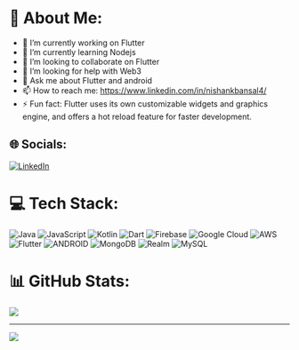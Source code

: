 
<!--
**nishank23/nishank23** is a ✨ _special_ ✨ repository because its `README.md` (this file) appears on your GitHub profile.

Here are some ideas to get you started:
-->
# 💫 About Me:

- 🔭 I’m currently working on Flutter
- 🌱 I’m currently learning Nodejs
- 👯 I’m looking to collaborate on Flutter
- 🤔 I’m looking for help with Web3
- 💬 Ask me about Flutter and android 
- 📫 How to reach me: https://www.linkedin.com/in/nishankbansal4/
- ⚡ Fun fact: Flutter uses its own customizable widgets and graphics engine, and offers a hot reload feature for faster development.

## 🌐 Socials:
[![LinkedIn](https://img.shields.io/badge/LinkedIn-%230077B5.svg?logo=linkedin&logoColor=white)](https://linkedin.com/in/nishankbansal4) 

# 💻 Tech Stack:
![Java](https://img.shields.io/badge/java-%23ED8B00.svg?style=for-the-badge&logo=java&logoColor=white) ![JavaScript](https://img.shields.io/badge/javascript-%23323330.svg?style=for-the-badge&logo=javascript&logoColor=%23F7DF1E) ![Kotlin](https://img.shields.io/badge/kotlin-%230095D5.svg?style=for-the-badge&logo=kotlin&logoColor=white) ![Dart](https://img.shields.io/badge/dart-%230175C2.svg?style=for-the-badge&logo=dart&logoColor=white) ![Firebase](https://img.shields.io/badge/firebase-%23039BE5.svg?style=for-the-badge&logo=firebase) ![Google Cloud](https://img.shields.io/badge/Google%20Cloud-%234285F4.svg?style=for-the-badge&logo=google-cloud&logoColor=white) ![AWS](https://img.shields.io/badge/AWS-%23FF9900.svg?style=for-the-badge&logo=amazon-aws&logoColor=white) ![Flutter](https://img.shields.io/badge/Flutter-%2302569B.svg?style=for-the-badge&logo=Flutter&logoColor=white) ![ANDROID](https://img.shields.io/badge/android-%2320232a.svg?style=for-the-badge&logo=android&logoColor=%a4c639) ![MongoDB](https://img.shields.io/badge/MongoDB-%234ea94b.svg?style=for-the-badge&logo=mongodb&logoColor=white) ![Realm](https://img.shields.io/badge/Realm-39477F?style=for-the-badge&logo=realm&logoColor=white) ![MySQL](https://img.shields.io/badge/mysql-%2300f.svg?style=for-the-badge&logo=mysql&logoColor=white)
# 📊 GitHub Stats:
<!-- ![](https://github-readme-stats.vercel.app/api?username=nishank23&theme=dark&hide_border=false&include_all_commits=true&count_private=true)<br/> -->
![](https://github-readme-streak-stats.herokuapp.com/?user=nishank23&theme=dark&hide_border=false)<br/>
<!-- ![](https://github-readme-stats.vercel.app/api/top-langs/?username=nishank23&theme=dark&hide_border=false&include_all_commits=true&count_private=true&layout=compact)
 -->

---
[![](https://visitcount.itsvg.in/api?id=nishank23&icon=6&color=12)](https://visitcount.itsvg.in)

